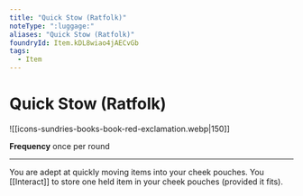 ```yaml
---
title: "Quick Stow (Ratfolk)"
noteType: ":luggage:"
aliases: "Quick Stow (Ratfolk)"
foundryId: Item.kDL8wiao4jAECvGb
tags:
  - Item
---
```


# Quick Stow (Ratfolk)
![[icons-sundries-books-book-red-exclamation.webp|150]]

**Frequency** once per round

* * *

You are adept at quickly moving items into your cheek pouches. You [[Interact]] to store one held item in your cheek pouches (provided it fits).
